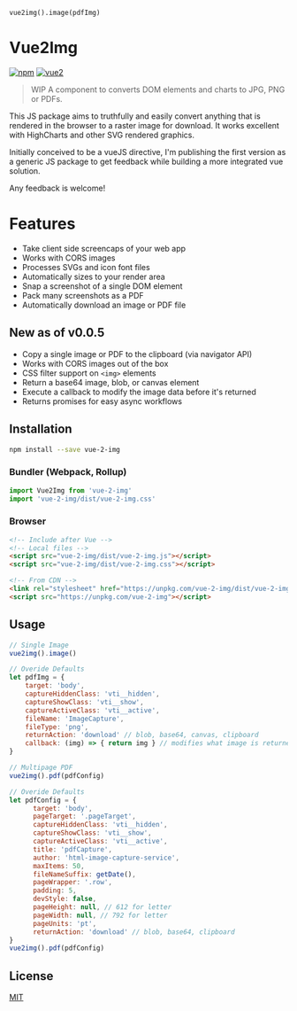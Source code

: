     vue2img().image(pdfImg)
# Vue2Img

[![npm](https://img.shields.io/npm/v/vue-2-img.svg)](https://www.npmjs.com/package/vue-2-img) [![vue2](https://img.shields.io/badge/vue-2.x-brightgreen.svg)](https://vuejs.org/)

> WIP A component to converts DOM elements and charts to JPG, PNG or PDFs.

This JS package aims to truthfully and easily convert anything that is rendered in the browser to a raster image for download. It works excellent with HighCharts and other SVG rendered graphics.

Initially conceived to be a vueJS directive, I'm publishing the first version as a generic JS package to get feedback while building a more integrated vue solution.

Any feedback is welcome!

# Features
- Take client side screencaps of your web app
- Works with CORS images
- Processes SVGs and icon font files
- Automatically sizes to your render area
- Snap a screenshot of a single DOM element
- Pack many screenshots as a PDF
- Automatically download an image or PDF file

## New as of v0.0.5
- Copy a single image or PDF to the clipboard (via navigator API)
- Works with CORS images out of the box
- CSS filter support on `<img>` elements
- Return a base64 image, blob, or canvas element
- Execute a callback to modify the image data before it's returned
- Returns promises for easy async workflows

## Installation

```bash
npm install --save vue-2-img
```

### Bundler (Webpack, Rollup)

```js
import Vue2Img from 'vue-2-img'
import 'vue-2-img/dist/vue-2-img.css'
```

### Browser

```html
<!-- Include after Vue -->
<!-- Local files -->
<script src="vue-2-img/dist/vue-2-img.js"></script>
<script src="vue-2-img/dist/vue-2-img.css"></script>

<!-- From CDN -->
<link rel="stylesheet" href="https://unpkg.com/vue-2-img/dist/vue-2-img.css"></link>
<script src="https://unpkg.com/vue-2-img"></script>
```

## Usage

```js
// Single Image
vue2img().image()

// Overide Defaults
let pdfImg = {
    target: 'body',
    captureHiddenClass: 'vti__hidden',
    captureShowClass: 'vti__show',
    captureActiveClass: 'vti__active',
    fileName: 'ImageCapture',
    fileType: 'png',
    returnAction: 'download' // blob, base64, canvas, clipboard
    callback: (img) => { return img } // modifies what image is returned
}

// Multipage PDF
vue2img().pdf(pdfConfig)

// Overide Defaults
let pdfConfig = {
      target: 'body',
      pageTarget: '.pageTarget',
      captureHiddenClass: 'vti__hidden',
      captureShowClass: 'vti__show',
      captureActiveClass: 'vti__active',
      title: 'pdfCapture',
      author: 'html-image-capture-service',
      maxItems: 50,
      fileNameSuffix: getDate(),
      pageWrapper: '.row',
      padding: 5,
      devStyle: false,
      pageHeight: null, // 612 for letter
      pageWidth: null, // 792 for letter
      pageUnits: 'pt',
      returnAction: 'download' // blob, base64, clipboard
}
vue2img().pdf(pdfConfig)
```

## License

[MIT](http://opensource.org/licenses/MIT)
